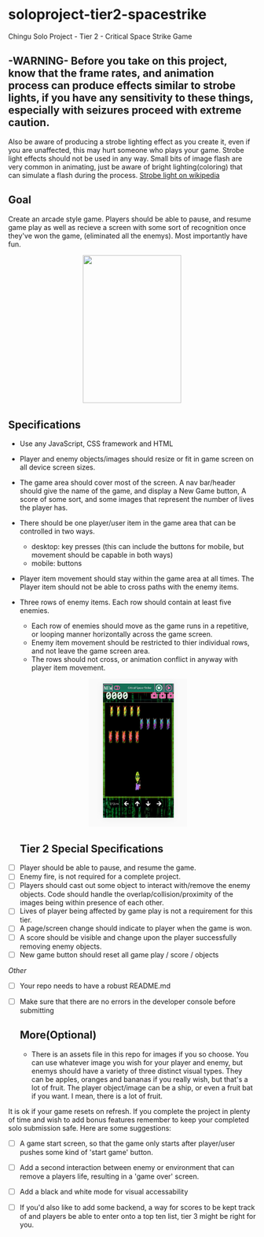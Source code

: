 # soloproject-tier2-spacestrike
Chingu Solo Project - Tier 2 - Critical Space Strike Game


## -WARNING- Before you take on this project, know that the frame rates, and animation process can produce effects similar to strobe lights,  if you have any sensitivity to these things, especially with seizures proceed with extreme caution.
Also be aware of producing a strobe lighting effect as you create it, even if you are unaffected, this may hurt someone who plays your game. Strobe light effects should not be used in any way.  Small bits of image flash are very common in animating, just be aware of bright lighting(coloring) that can simulate a flash during the process. 
[Strobe light on wikipedia](https://en.wikipedia.org/wiki/Strobe_light)


## Goal
Create an arcade style game. Players should be able to pause, and resume game play as well as recieve a screen with some sort of recognition once they've won the game, (eliminated all the enemys). 
Most importantly have fun.  

<p align="center">
  
<img src="images/output1.gif" width="200" height="300"/>

  </p>

## Specifications
* Use any JavaScript, CSS framework and HTML
* Player and enemy objects/images should resize or fit in game screen on all device screen sizes. 
* The game area should cover most of the screen.  A nav bar/header should give the name of the game, and display a New Game button, A score of some sort, and some images that represent the number of lives the player has.
* There should be one player/user item in the game area that can be controlled in two ways.  
  - desktop: key presses (this can include the buttons for mobile, but movement should be capable in both ways)
  - mobile: buttons
* Player item movement should stay within the game area at all times. The Player item should not be able to cross paths with the enemy items.
* Three rows of enemy items. Each row should contain at least five enemies.
  - Each row of enemies should move as the game runs in a repetitive, or looping manner horizontally across the game screen.
  - Enemy item movement should be restricted to thier individual rows, and not leave the game screen area. 
  - The rows should not cross, or animation conflict in anyway with player item movement.
  <p align="center">
  <img src="images/mobile_CSS2.JPG" width="200" height="300"/>
  </p>
  
  ## Tier 2 Special Specifications
 - [ ] Player should be able to pause, and resume the game. 
 - [ ] Enemy fire, is not required for a complete project.
 - [ ] Players should cast out some object to interact with/remove the enemy objects. Code should handle the overlap/collision/proximity of the images being within presence of each other.  
 - [ ] Lives of player being affected by game play is not a requirement for this tier. 
 - [ ] A page/screen change should indicate to player when the game is won.
 - [ ] A score should be visible and change upon the player successfully removing enemy objects.
 - [ ] New game button should reset all game play / score / objects
 
  *Other*
  
- [ ] Your repo needs to have a robust README.md
- [ ] Make sure that there are no errors in the developer console before submitting

  ## More(Optional)
  * There is an assets file in this repo for images if you so choose.  You can use whatever image you wish for your player and enemy, but enemys should have a variety of three distinct visual types.  They can be apples, oranges and bananas if you really wish, but that's a lot of fruit. The player object/image can be a ship, or even a fruit bat if you want.  I mean, there is a lot of fruit. 
  
 It is ok if your game resets on refresh.  If you complete the project in plenty of time and wish to add bonus features remember to keep your completed solo submission safe. Here are some suggestions:
 
 - [ ] A game start screen, so that the game only starts after player/user pushes some kind of 'start game' button.
 - [ ] Add a second interaction between enemy or environment that can remove a players life, resulting in a 'game over' screen.
 - [ ] Add a black and white mode for visual accessability
 - [ ] If you'd also like to add some backend, a way for scores to be kept track of and players be able to enter onto a top ten list, tier 3 might be right for you.  


